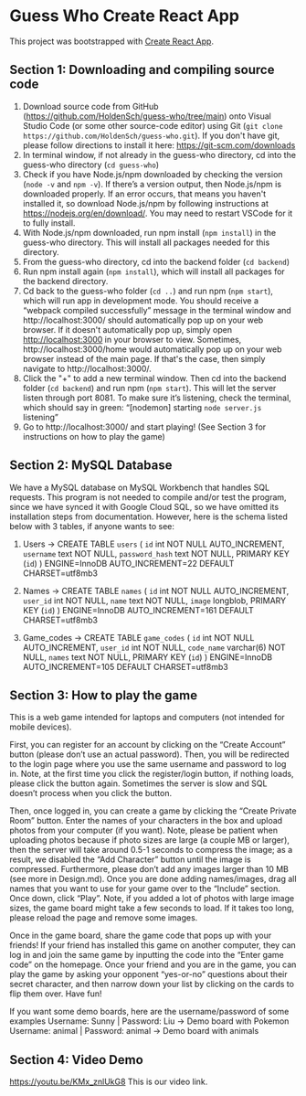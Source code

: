 # Guess Who Create React App

This project was bootstrapped with [Create React App](https://github.com/facebook/create-react-app).

## Section 1: Downloading and compiling source code
1) Download source code from GitHub (https://github.com/HoldenSch/guess-who/tree/main) onto Visual Studio Code (or some other source-code editor) using Git (`git clone https://github.com/HoldenSch/guess-who.git`). If you don't have git, please follow directions to install it here: https://git-scm.com/downloads
2) In terminal window, if not already in the guess-who directory, cd into the guess-who directory (`cd guess-who`)
3) Check if you have Node.js/npm downloaded by checking the version (`node -v` and `npm -v`). If there’s a version output, then Node.js/npm is downloaded properly. If an error occurs, that means you haven't installed it, so download Node.js/npm by following instructions at https://nodejs.org/en/download/. You may need to restart VSCode for it to fully install.
4) With Node.js/npm downloaded, run npm install (`npm install`) in the guess-who directory. This will install all packages needed for this directory.
5) From the guess-who directory, cd into the backend folder (`cd backend`)
6) Run npm install again (`npm install`), which will install all packages for the backend directory.
7) Cd back to the guess-who folder (`cd ..`) and run npm (`npm start`), which will run app in development mode. You should receive a “webpack compiled successfully” message in the terminal window and http://localhost:3000/ should automatically pop up on your web browser. If it doesn't automatically pop up, simply open [http://localhost:3000](http://localhost:3000) in your browser to view. Sometimes, http://localhost:3000/home would automatically pop up on your web browser instead of the main page. If that's the case, then simply navigate to http://localhost:3000/.
8) Click the "+" to add a new terminal window. Then cd into the backend folder (`cd backend`) and run npm (`npm start`). This will let the server listen through port 8081. To make sure it’s listening, check the terminal, which should say in green:
“[nodemon] starting `node server.js`
listening”
9) Go to http://localhost:3000/ and start playing! (See Section 3 for instructions on how to play the game)

## Section 2: MySQL Database

We have a MySQL database on MySQL Workbench that handles SQL requests. This program is not needed to compile and/or test the program, since we have synced it with Google Cloud SQL, so we have omitted its installation steps from documentation. However, here is the schema listed below with 3 tables, if anyone wants to see:
1) Users → CREATE TABLE `users` (
  `id` int NOT NULL AUTO_INCREMENT,
  `username` text NOT NULL,
  `password_hash` text NOT NULL,
  PRIMARY KEY (`id`)
) ENGINE=InnoDB AUTO_INCREMENT=22 DEFAULT CHARSET=utf8mb3

2) Names → CREATE TABLE `names` (
  `id` int NOT NULL AUTO_INCREMENT,
  `user_id` int NOT NULL,
  `name` text NOT NULL,
  `image` longblob,
  PRIMARY KEY (`id`)
) ENGINE=InnoDB AUTO_INCREMENT=161 DEFAULT CHARSET=utf8mb3

3) Game_codes → CREATE TABLE `game_codes` (
  `id` int NOT NULL AUTO_INCREMENT,
  `user_id` int NOT NULL,
  `code_name` varchar(6) NOT NULL,
  `names` text NOT NULL,
  PRIMARY KEY (`id`)
) ENGINE=InnoDB AUTO_INCREMENT=105 DEFAULT CHARSET=utf8mb3

## Section 3: How to play the game

This is a web game intended for laptops and computers (not intended for mobile devices). 

First, you can register for an account by clicking on the “Create Account” button (please don’t use an actual password). Then, you will be redirected to the login page where you use the same username and password to log in. Note, at the first time you click the register/login button, if nothing loads, please click the button again. Sometimes the server is slow and SQL doesn’t process when you click the button.

Then, once logged in, you can create a game by clicking the “Create Private Room” button. Enter the names of your characters in the box and upload photos from your computer (if you want). Note, please be patient when uploading photos because if photo sizes are large (a couple MB or larger), then the server will take around 0.5-1 seconds to compress the image; as a result, we disabled the “Add Character” button until the image is compressed. Furthermore, please don’t add any images larger than 10 MB (see more in Design.md). Once you are done adding names/images, drag all names that you want to use for your game over to the “Include” section. Once down, click “Play”. Note, if you added a lot of photos with large image sizes, the game board might take a few seconds to load. If it takes too long, please reload the page and remove some images.

Once in the game board, share the game code that pops up with your friends! If your friend has installed this game on another computer, they can log in and join the same game by inputting the code into the “Enter game code” on the homepage. Once your friend and you are in the game, you can play the game by asking your opponent “yes-or-no” questions about their secret character, and then narrow down your list by clicking on the cards to flip them over. Have fun!

If you want some demo boards, here are the username/password of some examples
Username: Sunny | Password: Liu -> Demo board with Pokemon
Username: animal | Password: animal -> Demo board with animals

## Section 4: Video Demo
https://youtu.be/KMx_znlUkG8
This is our video link.
